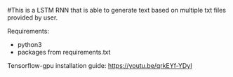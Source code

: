 #This is a LSTM RNN that is able to generate text based on multiple txt files provided by user.

Requirements:
- python3
- packages from requirements.txt

Tensorflow-gpu installation guide: https://youtu.be/qrkEYf-YDyI
